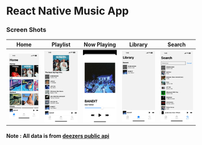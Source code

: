 # React Native Music App

### Screen Shots

Home             |  Playlist |  Now Playing |  Library |  Search
:-------------------------:|:-------------------------: |:-------------------------: |:-------------------------: |:-------------------------:
![](https://raw.githubusercontent.com/mukulve/Music-App/main/screenshots/IMG_4441.PNG)  |  ![](https://raw.githubusercontent.com/mukulve/Music-App/main/screenshots/IMG_4442.PNG) |  ![](https://raw.githubusercontent.com/mukulve/Music-App/main/screenshots/IMG_4443.PNG) |  ![](https://raw.githubusercontent.com/mukulve/Music-App/main/screenshots/IMG_4444.PNG)   |  ![](https://raw.githubusercontent.com/mukulve/Music-App/main/screenshots/IMG_4445.PNG) 


#### Note : All data is from <a href="https://rapidapi.com/deezerdevs/api/deezer-1/playground/53aa5087e4b0b60946a2f5ea">deezers public api </a>
